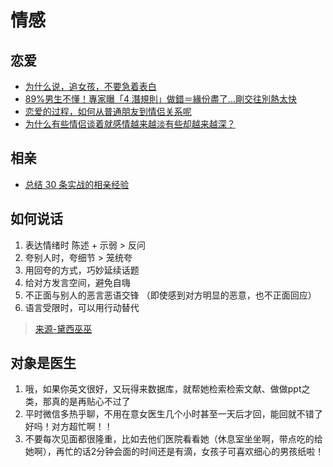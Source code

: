 # 情感

## 恋爱

- [为什么说，追女孩，不要急着表白](https://zhuanlan.zhihu.com/p/97319338)
- [89%男生不懂！專家曝「4 潛規則」做錯＝緣份盡了...剛交往別熱太快](https://health.ettoday.net/news/1737637)
- [恋爱的过程，如何从普通朋友到情侣关系呢](https://www.zhihu.com/question/25316274)
- [为什么有些情侣谈着就感情越来越淡有些却越来越深？](https://www.zhihu.com/question/27713207)

## 相亲

- [总结 30 条实战的相亲经验](https://zhuanlan.zhihu.com/p/348371236)

## 如何说话

1. 表达情绪时 陈述 + 示弱 > 反问
2. 夸别人时，夸细节 > 笼统夸
3. 用回夸的方式，巧妙延续话题
4. 给对方发言空间，避免自嗨
5. 不正面与别人的恶言恶语交锋 （即使感到对方明显的恶意，也不正面回应）
6. 语言受限时，可以用行动替代

> [来源-黛西巫巫](https://www.zhihu.com/people/dxww)

## 对象是医生

1. 哦，如果你英文很好，又玩得来数据库，就帮她检索检索文献、做做ppt之类，那真的是再贴心不过了    
2. 平时微信多热乎聊，不用在意女医生几个小时甚至一天后才回，能回就不错了好吗！对方超忙啊！！
3. 不要每次见面都很隆重，比如去他们医院看看她（休息室坐坐啊，带点吃的给她啊），再忙的话2分钟会面的时间还是有滴，女孩子可喜欢细心的男孩纸啦！
